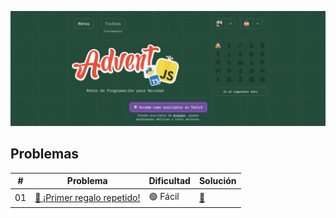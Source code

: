 !["HERO"](/assets/images/adventjs.webp)

## Problemas

| #   | Problema                                     | Dificultad | Solución                      |
| --- | -------------------------------------------- | ---------- | ----------------------------- |
| 01  | [🎁 ¡Primer regalo repetido!](./src/2024/01) | 🟢 Fácil   | [📝](./src/2024/01/README.md) |